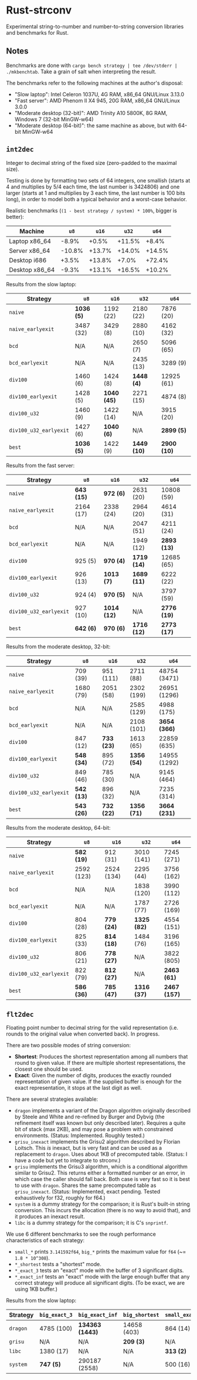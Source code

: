 # Rust-strconv

Experimental string-to-number and number-to-string conversion libraries and benchmarks for Rust.

## Notes

Benchmarks are done with `cargo bench strategy | tee /dev/stderr | ./mkbenchtab`.
Take a grain of salt when interpreting the result.

The benchmarks refer to the following machines at the author's disposal:

* "Slow laptop": Intel Celeron 1037U, 4G RAM, x86\_64 GNU/Linux 3.13.0
* "Fast server": AMD Phenom II X4 945, 20G RAM, x86\_64 GNU/Linux 3.0.0
* "Moderate desktop (32-bit)": AMD Trinity A10 5800K, 8G RAM, Windows 7 (32-bit MinGW-w64)
* "Moderate desktop (64-bit)": the same machine as above, but with 64-bit MinGW-w64

## `int2dec`

Integer to decimal string of the fixed size (zero-padded to the maximal size).

Testing is done by formatting two sets of 64 integers,
one smallish (starts at 4 and multiplies by 5/4 each time, the last number is 3424806) and
one larger (starts at 1 and multiplies by 3 each time, the last number is 100 bits long),
in order to model both a typical behavior and a worst-case behavior.

Realistic benchmarks (`(1 - best strategy / system) * 100%`, bigger is better):

Machine         | `u8`   | `u16`  | `u32`  | `u64`
----------------|--------|--------|--------|-------
Laptop x86\_64  | -8.9%  | +0.5%  | +11.5% | +8.4%
Server x86\_64  | -10.8% | +13.7% | +14.0% | +14.5%
Desktop i686    | +3.5%  | +13.8% | +7.0%  | +72.4%
Desktop x86\_64 | -9.3%  | +13.1% | +16.5% | +10.2%

Results from the slow laptop:

Strategy | `u8` | `u16` | `u32` | `u64`
---------|------|-------|-------|------
`naive` | **1036 (5)** | 1192 (22) | 2180 (22) | 7876 (20)
`naive_earlyexit` | 3487 (32) | 3429 (8) | 2880 (10) | 4162 (32)
`bcd` | N/A | N/A | 2650 (7) | 5096 (65)
`bcd_earlyexit` | N/A | N/A | 2435 (13) | 3289 (9)
`div100` | 1460 (6) | 1424 (8) | **1448 (4)** | 12925 (61)
`div100_earlyexit` | 1428 (5) | **1040 (45)** | 2271 (15) | 4874 (8)
`div100_u32` | 1460 (9) | 1422 (14) | N/A | 3915 (20)
`div100_u32_earlyexit` | 1427 (6) | **1040 (6)** | N/A | **2899 (5)**
`best` | **1036 (5)** | 1422 (9) | **1449 (10)** | **2900 (10)**

Results from the fast server:

Strategy | `u8` | `u16` | `u32` | `u64`
---------|------|-------|-------|------
`naive` | **643 (15)** | **972 (6)** | 2631 (20) | 10808 (59)
`naive_earlyexit` | 2164 (17) | 2338 (24) | 2964 (20) | 4614 (31)
`bcd` | N/A | N/A | 2047 (51) | 4211 (24)
`bcd_earlyexit` | N/A | N/A | 1949 (12) | **2893 (13)**
`div100` | 925 (5) | **970 (4)** | **1719 (14)** | 12685 (65)
`div100_earlyexit` | 926 (13) | **1013 (7)** | **1689 (11)** | 6222 (22)
`div100_u32` | 924 (4) | **970 (5)** | N/A | 3797 (59)
`div100_u32_earlyexit` | 927 (10) | **1014 (12)** | N/A | **2776 (19)**
`best` | **642 (6)** | **970 (6)** | **1716 (12)** | **2773 (17)**

Results from the moderate desktop, 32-bit:

Strategy | `u8` | `u16` | `u32` | `u64`
---------|------|-------|-------|------
`naive` | 709 (39) | 951 (111) | 2711 (88) | 48754 (3471)
`naive_earlyexit` | 1680 (79) | 2051 (58) | 2302 (199) | 26951 (1296)
`bcd` | N/A | N/A | 2585 (129) | 4988 (175)
`bcd_earlyexit` | N/A | N/A | 2108 (101) | **3654 (366)**
`div100` | 847 (12) | **733 (23)** | 1613 (65) | 22859 (635)
`div100_earlyexit` | **548 (34)** | 895 (72) | **1356 (54)** | 14955 (1292)
`div100_u32` | 849 (46) | 785 (30) | N/A | 9145 (464)
`div100_u32_earlyexit` | **542 (13)** | 896 (32) | N/A | 7235 (314)
`best` | **543 (26)** | **732 (22)** | **1356 (71)** | **3664 (231)**

Results from the moderate desktop, 64-bit:

Strategy | `u8` | `u16` | `u32` | `u64`
---------|------|-------|-------|------
`naive` | **582 (19)** | 912 (31) | 3010 (141) | 7245 (271)
`naive_earlyexit` | 2592 (123) | 2524 (134) | 2295 (44) | 3756 (162)
`bcd` | N/A | N/A | 1838 (120) | 3990 (112)
`bcd_earlyexit` | N/A | N/A | 1787 (77) | 2726 (169)
`div100` | 804 (28) | **779 (24)** | **1325 (82)** | 4554 (151)
`div100_earlyexit` | 825 (33) | **814 (18)** | 1484 (76) | 3196 (165)
`div100_u32` | 806 (21) | **778 (27)** | N/A | 3822 (805)
`div100_u32_earlyexit` | 822 (79) | **812 (27)** | N/A | **2463 (61)**
`best` | **586 (36)** | **785 (47)** | **1316 (37)** | **2467 (157)**

## `flt2dec`

Floating point number to decimal string for the valid representation (i.e. rounds to
the original value when converted back). In progress.

There are two possible modes of string conversion:

* **Shortest**: Produces the shortest representation among all numbers that round to given value.
  If there are multiple shortest representations, the closest one should be used.
* **Exact**: Given the number of digits, produces the exactly rounded representation of given value.
  If the supplied buffer is enough for the exact representation, it stops at the last digit as well.

There are several strategies available:

* `dragon` implements a variant of the Dragon algorithm originally described by Steele and White
  and re-refined by Burger and Dybvig (the refinement itself was known but only described later).
  Requires a quite bit of stack (max 2KB), and may pose a problem with constrained environments.
  (Status: Implemented. Roughly tested.)
* `grisu_inexact` implements the Grisu2 algorithm described by Florian Loitsch.
  This *is* inexact, but is very fast and can be used as a replacement to `dragon`.
  Uses about 1KB of precomputed table. (Status: I have a code but yet to integrate to strconv.)
* `grisu` implements the Grisu3 algorithm, which is a conditional algorithm similar to Grisu2.
  This returns either a formatted number or an error, in which case the caller should fall back.
  Both case is very fast so it is best to use with `dragon`. Shares the same precomputed table
  as `grisu_inexact`. (Status: Implemented, exact pending. Tested exhaustively for f32,
  roughly for f64.)
* `system` is a dummy strategy for the comparison; it is Rust's built-in string conversion.
  This incurs the allocation (there is no way to avoid that), and it produces an inexact result.
* `libc` is a dummy strategy for the comparison; it is C's `snprintf`.

We use 6 different benchmarks to see the rough performance characteristics of each strategy:

* `small_*` prints `3.141592f64`, `big_*` prints the maximum value for `f64` (~= `1.8 * 10^308`).
* `*_shortest` tests a "shortest" mode.
* `*_exact_3` tests an "exact" mode with the buffer of 3 significant digits.
* `*_exact_inf` tests an "exact" mode with the large enough buffer that any correct strategy will
  produce all significant digits. (To be exact, we are using 1KB buffer.)

Results from the slow laptop:

Strategy | `big_exact_3` | `big_exact_inf` | `big_shortest` | `small_exact_3` | `small_exact_inf` | `small_shortest`
---------|---------------|-----------------|----------------|-----------------|-------------------|-----------------
`dragon` | 4785 (100) | **134363 (1443)** | 14658 (403) | 864 (14) | 9657 (89) | 2216 (20)
`grisu` | N/A | N/A | **209 (3)** | N/A | N/A | **132 (0)**
`libc` | 1380 (17) | N/A | N/A | **313 (2)** | N/A | N/A
`system` | **747 (5)** | 290187 (2558) | N/A | 500 (16) | **328 (3)** | N/A

